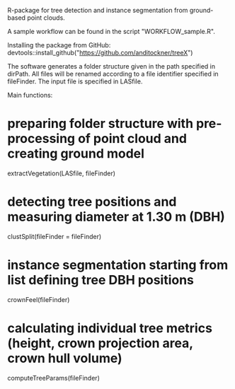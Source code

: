 R-package for tree detection and instance segmentation from ground-based point clouds. 

A sample workflow can be found in the script "WORKFLOW_sample.R". 

Installing the package from GitHub: 
devtools::install_github("https://github.com/anditockner/treeX")

The software generates a folder structure given in the path specified in dirPath. 
All files will be renamed according to a file identifier specified in fileFinder. 
The input file is specified in LASfile. 


Main functions: 

# preparing folder structure with pre-processing of point cloud and creating ground model
extractVegetation(LASfile, fileFinder)

# detecting tree positions and measuring diameter at 1.30 m (DBH)
clustSplit(fileFinder = fileFinder)

# instance segmentation starting from list defining tree DBH positions
crownFeel(fileFinder)

# calculating individual tree metrics (height, crown projection area, crown hull volume)
computeTreeParams(fileFinder)
